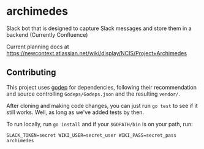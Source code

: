 # archimedes
Slack bot that is designed to capture Slack messages and store them in a backend (Currently Confluence)

Current planning docs at https://newcontext.atlassian.net/wiki/display/NCIS/Project+Archimedes

## Contributing

This project uses [godep][godep] for dependencies, following their recommendation and source controlling `Godeps/Godeps.json` and the resulting `vendor/`.

After cloning and making code changes, you can just run `go test` to see if it still works. Well, as long as we've added tests by then.

To run locally, run `go install` and if your `$GOPATH/bin` is on your path, run:

```
SLACK_TOKEN=secret WIKI_USER=secret_user WIKI_PASS=secret_pass archimedes
```

[godep]: https://github.com/tools/godep
